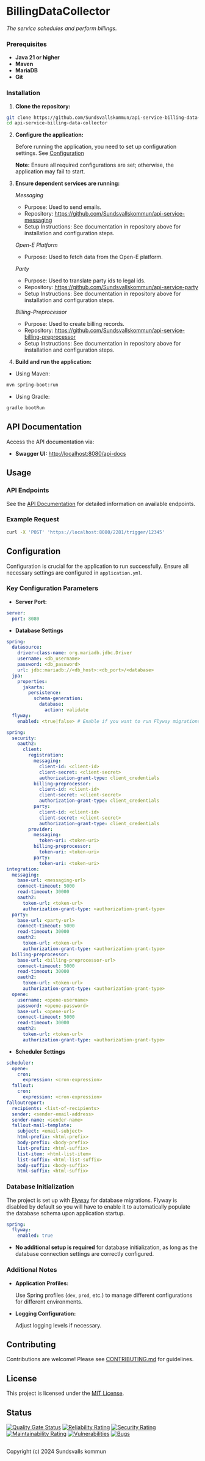 # BillingDataCollector

_The service schedules and perform billings._

### Prerequisites

- **Java 21 or higher**
- **Maven**
- **MariaDB**
- **Git**

### Installation

1. **Clone the repository:**

```bash
git clone https://github.com/Sundsvallskommun/api-service-billing-data-collector.git
cd api-service-billing-data-collector
```

2. **Configure the application:**

   Before running the application, you need to set up configuration settings.
   See [Configuration](#configuration)

   **Note:** Ensure all required configurations are set; otherwise, the application may fail to start.

3. **Ensure dependent services are running:**

   *Messaging*

   - Purpose: Used to send emails.
   - Repository: https://github.com/Sundsvallskommun/api-service-messaging
   - Setup Instructions: See documentation in repository above for installation and configuration steps.

   *Open-E Platform*
   - Purpose: Used to fetch data from the Open-E platform.

   *Party*
   - Purpose: Used to translate party ids to legal ids.
   - Repository: https://github.com/Sundsvallskommun/api-service-party
   - Setup Instructions: See documentation in repository above for installation and configuration steps.

   *Billing-Preprocessor*
   - Purpose: Used to create billing records.
   - Repository: https://github.com/Sundsvallskommun/api-service-billing-preprocessor
   - Setup Instructions: See documentation in repository above for installation and configuration steps.

4. **Build and run the application:**

- Using Maven:

```bash
mvn spring-boot:run
```

- Using Gradle:

```bash
gradle bootRun
```

## API Documentation

Access the API documentation via:

- **Swagger UI:** [http://localhost:8080/api-docs](http://localhost:8080/api-docs)

## Usage

### API Endpoints

See the [API Documentation](#api-documentation) for detailed information on available endpoints.

### Example Request

```bash
curl -X 'POST' 'https://localhost:8080/2281/trigger/12345'
```

## Configuration

Configuration is crucial for the application to run successfully. Ensure all necessary settings are configured in
`application.yml`.

### Key Configuration Parameters

- **Server Port:**

```yaml
server:
  port: 8080
```

- **Database Settings**

```yaml
spring:
  datasource:
    driver-class-name: org.mariadb.jdbc.Driver
    username: <db_username>
    password: <db_password>
    url: jdbc:mariadb://<db_host>:<db_port>/<database>
  jpa:
    properties:
      jakarta:
        persistence:
          schema-generation:
            database:
              action: validate
  flyway:
    enabled: <true|false> # Enable if you want to run Flyway migrations
```

```yaml
spring:
  security:
    oauth2:
      client:
        registration:
          messaging:
            client-id: <client-id>
            client-secret: <client-secret>
            authorization-grant-type: client_credentials
          billing-preprocessor:
            client-id: <client-id>
            client-secret: <client-secret>
            authorization-grant-type: client_credentials
          party:
            client-id: <client-id>
            client-secret: <client-secret>
            authorization-grant-type: client_credentials
        provider:
          messaging:
            token-uri: <token-uri>
          billing-preprocessor:
            token-uri: <token-uri>
          party:
            token-uri: <token-uri>
integration:
  messaging:
  	base-url: <messaging-url>
  	connect-timeout: 5000
  	read-timeout: 30000
  	oauth2:
      token-url: <token-url>
      authorization-grant-type: <authorization-grant-type>
  party:
    base-url: <party-url>
    connect-timeout: 5000
    read-timeout: 30000
    oauth2:
      token-url: <token-url>
      authorization-grant-type: <authorization-grant-type>
  billing-preprocessor:
    base-url: <billing-preprocessor-url>
    connect-timeout: 5000
    read-timeout: 30000
    oauth2:
      token-url: <token-url>
      authorization-grant-type: <authorization-grant-type>
  opene:
    username: <opene-username>
    password: <opene-password>
    base-url: <opene-url>
    connect-timeout: 5000
    read-timeout: 30000
    oauth2:
      token-url: <token-url>
      authorization-grant-type: <authorization-grant-type>
```

- **Scheduler Settings**

```yaml
scheduler:
  opene:
    cron:
      expression: <cron-expression>
  fallout:
    cron:
      expression: <cron-expression>
falloutreport:
  recipients: <list-of-recipients>
  sender: <sender-email-address>
  sender-name: <sender-name>
  fallout-mail-template:
    subject: <email-subject>
    html-prefix: <html-prefix>
    body-prefix: <body-prefix>
    list-prefix: <html-suffix>
    list-item: <html-list-item>
    list-suffix: <html-list-suffix>
    body-suffix: <body-suffix>
    html-suffix: <html-suffix>
```

### Database Initialization

The project is set up with [Flyway](https://github.com/flyway/flyway) for database migrations. Flyway is disabled by
default so you will have to enable it to automatically populate the database schema upon application startup.

```yaml
spring:
  flyway:
    enabled: true
```

- **No additional setup is required** for database initialization, as long as the database connection settings are
  correctly configured.

### Additional Notes

- **Application Profiles:**

  Use Spring profiles (`dev`, `prod`, etc.) to manage different configurations for different environments.

- **Logging Configuration:**

  Adjust logging levels if necessary.

## Contributing

Contributions are welcome! Please
see [CONTRIBUTING.md](https://github.com/Sundsvallskommun/.github/blob/main/.github/CONTRIBUTING.md) for guidelines.

## License

This project is licensed under the [MIT License](LICENSE).

## Status

[![Quality Gate Status](https://sonarcloud.io/api/project_badges/measure?project=Sundsvallskommun_api-service-billing-data-collector&metric=alert_status)](https://sonarcloud.io/summary/overall?id=Sundsvallskommun_api-service-billing-data-collector)
[![Reliability Rating](https://sonarcloud.io/api/project_badges/measure?project=Sundsvallskommun_api-service-billing-data-collector&metric=reliability_rating)](https://sonarcloud.io/summary/overall?id=Sundsvallskommun_api-service-billing-data-collector)
[![Security Rating](https://sonarcloud.io/api/project_badges/measure?project=Sundsvallskommun_api-service-billing-data-collector&metric=security_rating)](https://sonarcloud.io/summary/overall?id=Sundsvallskommun_api-service-billing-data-collector)
[![Maintainability Rating](https://sonarcloud.io/api/project_badges/measure?project=Sundsvallskommun_api-service-billing-data-collector&metric=sqale_rating)](https://sonarcloud.io/summary/overall?id=Sundsvallskommun_api-service-billing-data-collector)
[![Vulnerabilities](https://sonarcloud.io/api/project_badges/measure?project=Sundsvallskommun_api-service-billing-data-collector&metric=vulnerabilities)](https://sonarcloud.io/summary/overall?id=Sundsvallskommun_api-service-billing-data-collector)
[![Bugs](https://sonarcloud.io/api/project_badges/measure?project=Sundsvallskommun_api-service-billing-data-collector&metric=bugs)](https://sonarcloud.io/summary/overall?id=Sundsvallskommun_api-service-billing-data-collector)

## 

Copyright (c) 2024 Sundsvalls kommun

